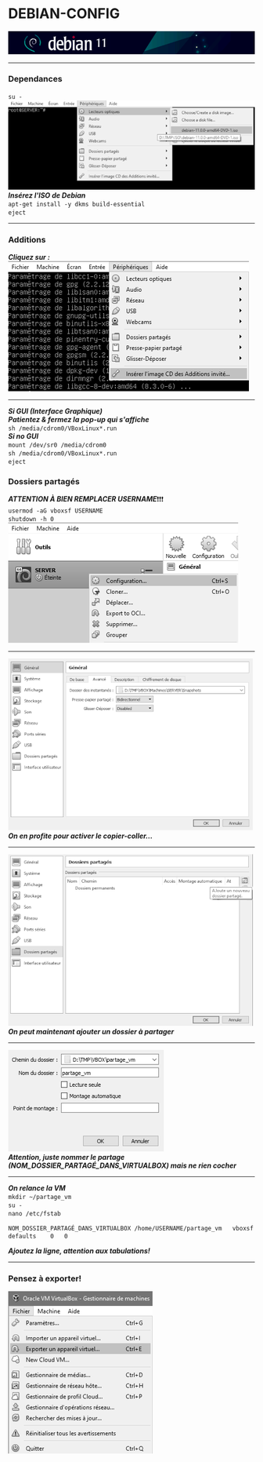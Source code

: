 #   DEBIAN-CONFIG
![screenshot0](IMG/debian-logo.png)  
___

### Dependances
`su -`  
![screenshot00a](IMG/06-debian-config/00a.png)  
***Insérez l'ISO de Debian***  
`apt-get install -y dkms build-essential`  
`eject`
___

### Additions
***Cliquez sur :***  
![screenshot00](IMG/06-debian-config/00.png)  
___

***Si GUI (Interface Graphique)***  
***Patientez & fermez la pop-up qui s'affiche***  
`sh /media/cdrom0/VBoxLinux*.run`  
***Si no GUI***   
`mount /dev/sr0 /media/cdrom0`  
`sh /media/cdrom0/VBoxLinux*.run`  
`eject`  

### Dossiers partagés
***ATTENTION À BIEN REMPLACER USERNAME***❗❗❗  
`usermod -aG vboxsf USERNAME`  
`shutdown -h 0`  
![screenshot00](IMG/06-debian-config/01.png) 
___

![screenshot00](IMG/06-debian-config/02.png)  
***On en profite pour activer le copier-coller...***
___

![screenshot00](IMG/06-debian-config/04.png)  
***On peut maintenant ajouter un dossier à partager***
___

![screenshot00](IMG/06-debian-config/05.png)  
***Attention, juste nommer le partage (NOM_DOSSIER_PARTAGÉ_DANS_VIRTUALBOX) mais ne rien cocher***  
___

***On relance la VM***  
`mkdir ~/partage_vm`  
`su -`  
`nano /etc/fstab`

	NOM_DOSSIER_PARTAGÉ_DANS_VIRTUALBOX	/home/USERNAME/partage_vm	vboxsf	defaults	0	0
***Ajoutez la ligne, attention aux tabulations!***
___

###	Pensez à exporter!
![screenshot85](IMG/05-debian-install/85.png)  